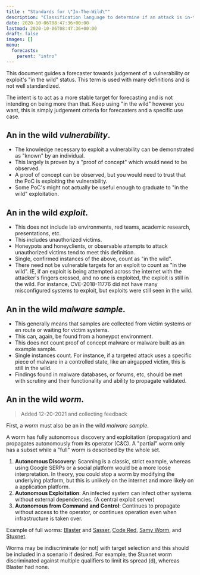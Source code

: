 ```yaml
---
title : "Standards for \"In-The-Wild\""
description: "Classification language to determine if an attack is in-the-wild."
date: 2020-10-06T08:47:36+00:00
lastmod: 2020-10-06T08:47:36+00:00
draft: false
images: []
menu:
  forecasts:
    parent: "intro"
---
```


This document guides a forecaster towards judgement of a vulnerability or exploit's "in the wild" status. This term is used with many definitions and is not well standardized.

The intent is to act as a more stable target for forecasting and is not intending on being more than that. Keep using "in the wild" however you want, this is simply judgement criteria for forecasters and a specific use case.

## An in the wild *vulnerability*.

- The knowledge necessary to exploit a vulnerability can be demonstrated as "known" by an individual.
- This largely is proven by a "proof of concept" which would need to be observed.
- A proof of concept can be observed, but you would need to trust that the PoC is exploiting the vulnerability.
- Some PoC's might not actually be useful enough to graduate to "in the wild" exploitation.

## An in the wild *exploit*.

- This does not include lab environments, red teams, academic research, presentations, etc.
- This includes unauthorized victims.
- Honeypots and honeyclients, or observable attempts to attack unauthorized victims tend to meet this definition.
- Single, confirmed instances of the above, count as "in the wild".
- There need not be vulnerable targets for an exploit to count as "in the wild". IE, if an exploit is being attempted across the internet with the attacker's fingers crossed, and no one is exploited, the exploit is still in the wild. For instance, CVE-2018-11776 did not have many misconfigured systems to exploit, but exploits were still seen in the wild.

## An in the wild *malware sample*.

- This generally means that samples are collected from victim systems or en route or waiting for victim systems.
- This can, again, be found from a honeypot environment.
- This does not count proof of concept malware or malware built as an example sample.
- Single instances count. For instance, if a targeted attack uses a specific piece of malware in a controlled state, like an airgapped victim, this is still in the wild.
- Findings found in malware databases, or forums, etc, should be met with scrutiny and their functionality and ability to propagate validated.

## An in the wild *worm*.

> Added 12-20-2021 and collecting feedback

First, a *worm* must also be an in the wild *malware sample*.

A worm has fully autonomous discovery and exploitation (propagation) and propagates autonomously from its operator (C&C). A "partial" worm only has a subset while a "full" worm is described by the whole set.

1. **Autonomous Discovery**: Scanning is a classic, strict example, whereas using Google SERPs or a social platform would be a more loose interpretation. In theory, you could stop a worm by modifying the underlying platform, but this is unlikely on the internet and more likely on a application platform.
2. **Autonomous Exploitation**: An infected system can infect other systems without external dependencies. (A central exploit server)
3. **Autonomous from Command and Control**: Continues to propagate without access to the operator, or continues operation even when infrastructure is taken over.

Example of full worms: [Blaster](https://en.wikipedia.org/wiki/Blaster_(computer_worm)) and [Sasser](https://en.wikipedia.org/wiki/Sasser_(computer_worm)), [Code Red](https://en.wikipedia.org/wiki/Code_Red_(computer_worm)), [Samy Worm](https://en.wikipedia.org/wiki/Samy_(computer_worm)), and [Stuxnet](https://en.wikipedia.org/wiki/Stuxnet).

Worms may be indiscriminate (or not) with target selection and this should be included in a scenario if desired. For example, the Stuxnet worm discriminated against multiple qualifiers to limit its spread (d), whereas Blaster had none.